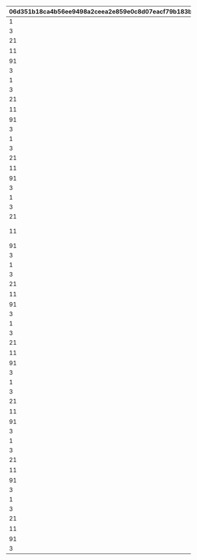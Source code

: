 |06d351b18ca4b56ee9498a2ceea2e859e0c8d07eacf79b183bc8e6f363085bdd|8bbf6839b9cb8d7d42c7fcd5ff9f0352d04c854b25179390dbbf7aadb1bd5d48|7f7ce6f4b3251f35259bf84aa5d3fccab44ff5ef08e449a0eaef4cf355e62fff|48472969af6fc39780d6ee4f4c2dd176770e0cfa7df3c2bd0cc92f3c7d4d2eb1|1ad1b6846e9961057a32d99bae36de10b65401cad57405a3e74afdbcfd13fad1|ca21d551ade0c7386fdb8ca4fea0999aa16164d0421be4d737c8731f7a316180|379613f71209ce2c2d48ff9db1dcf3c3f3a4fbd2324a194870455e5392a3c774|623d60257864e61ba3965c840359ffb6d0dbcdd80b439365181951ddc5749705|d198d2d88048351dada78384dda1eec8312c0c7fe4e024c144563f84bd50df4a|2fc77dfeabed6f6ed0a7748394e71fb0977f7a028b94bd1ebf864dcb361ef546|8da649a38b15136af6e1e108b04b4b072863ee76c6dc4275f4caf58dfac1485d|
| --- | --- | --- | --- | --- | --- | --- | --- | --- | --- | --- |
|1|0|1|0|100|130011|bsm_idle_yamato|0|1001|1.3|1|
|3|1|1|0|0|bsm_drama_arm_crossed||bsm_drama_arm_crossed_loop|1002|0.2|130011|
|21||1||0|vo_minigame_1014_top_1000||0|1003||vo_minigame_1014|
|11|0|1|0|5|弱肉強食、上等だよ\n正面から勝てない時は\n裏をかくことも考えな|1|1|1004|0|130011|
|91||1||||||1005||0|
|3||1||1|bsm_idle_yamato|||1006|0.3|130011|
|1|0|2|0|100|130011|bsm_idle_yamato|0|2001|1.3|1|
|3||2||1|bsm_drama_thinking|||2002|0.2|130011|
|21||2||0|vo_minigame_1014_top_1001||0|2003||vo_minigame_1014|
|11|0|2|0|6|いつかはワカナにも\n教えてやるか\n敵に勝って味わう\nヤシオーリの味をね|1|1|2004|0|130011|
|91||2||||||2005||0|
|3||2||1|bsm_idle_yamato|||2006|0.3|130011|
|1|0|3|0|100|130011|bsm_idle_yamato|0|3001|1.3|1|
|3|1|3|0|0|bsm_drama_doya||bsm_drama_doya_loop|3002|0.2|130011|
|21||3||0|vo_minigame_1014_top_1002||0|3003||vo_minigame_1014|
|11|0|3|0|7|メカニックとしちゃ、\nフブキの腕は神業さ…\n妹でよかったよ、\nホントにさ|1|1|3004|0|130011|
|91||3||||||3005||0|
|3||3||1|bsm_idle_yamato|||3006|0.3|130011|
|1|0|4|0|100|130111|bsm_idle_wakana|0|4001|1.3|1|
|3|1|4|0|0|bsm_drama_guts||bsm_drama_guts_loop|4002|0.2|130111|
|21||4||0|vo_minigame_1014_top_2000||0|4003||vo_minigame_1014|
|11|0|4|0|8|参加者のみなさんには\nごめんなさいですが…\nローン返済のためにも\n勝たせてもらいます！|1|1|4004|0|130111|
|91||4||||||4005||0|
|3||4||1|bsm_idle_wakana|||4006|0.3|130111|
|1|0|5|0|100|130111|bsm_idle_wakana|0|5001|1.3|1|
|3||5||1|bsm_drama_wish|||5002|0.2|130111|
|21||5||0|vo_minigame_1014_top_2001||0|5003||vo_minigame_1014|
|11|0|5|0|8|こう言ったら\nなんですけど…\n姉さんが楽しそうで、\nわたしもうれしいです|1|1|5004|0|130111|
|91||5||||||5005||0|
|3||5||1|bsm_idle_wakana|||5006|0.3|130111|
|1|0|6|0|100|130111|bsm_idle_wakana|0|6001|1.3|1|
|3||6||1|bsm_drama_pazzled|||6002|0.2|130111|
|21||6||0|vo_minigame_1014_top_2002||0|6003||vo_minigame_1014|
|11|0|6|0|7|フブキちゃんに\n野菜を食べてもらう\nにはどうしたら…\nも、もっと強引に…？|1|1|6004|0|130111|
|91||6||||||6005||0|
|3||6||1|bsm_idle_wakana|||6006|0.3|130111|
|1|0|7|0|100|130211|bsm_idle_fubuki|0|7001|1.3|1|
|3||7||1|bsm_drama_smile|||7002|0.2|130211|
|21||7||0|vo_minigame_1014_top_3000||0|7003||vo_minigame_1014|
|11|0|7|0|5|対戦相手のお仕事は～\nぼくたちに賞金を\n運んでくるコト♪\nよろしくね～♡|1|1|7004|0|130211|
|91||7||||||7005||0|
|3||7||1|bsm_idle_fubuki|||7006|0.2|130211|
|1|0|8|0|100|130211|bsm_idle_fubuki|0|8001|1.3|1|
|3|1|8||0|bsm_drama_doya||bsm_drama_doya_loop|8002|0.2|130211|
|21||8||0|vo_minigame_1014_top_3001||0|8003||vo_minigame_1014|
|11|0|8|0|7|もうヤマ姉優勝で\n決まってっしー♪\n賞金全部もらっといて\nよくねー？|1|1|8004|0|130211|
|91||8||||||8005||0|
|3||8||1|bsm_idle_fubuki|||8006|0.2|130211|
|1|0|9|0|100|130211|bsm_idle_fubuki|0|9001|1.3|1|
|3|1|9|0|0|bsm_drama_laugh||bsm_drama_laugh_loop|9002|0.2|130211|
|21||9||0|vo_minigame_1014_top_3002||0|9003||vo_minigame_1014|
|11|0|9|0|7|お兄さんを弾にして\n撃つ武器とか、ど～？\nきゃはは、よわそ～♡|1|1|9004|0|130211|
|91||9||||||9005||0|
|3||9||1|bsm_idle_fubuki|||9006|0.2|130211|